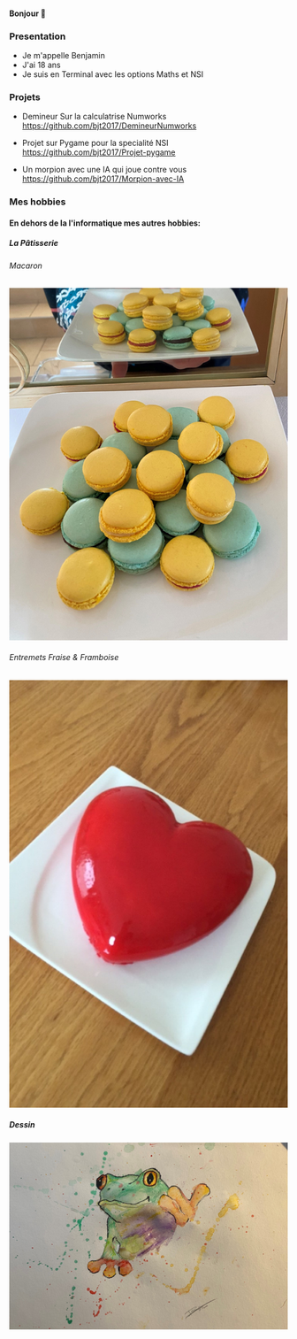 #### Bonjour 👋

### Presentation

- Je m'appelle Benjamin
- J'ai 18 ans
- Je suis en Terminal avec les options Maths et NSI 

### Projets

- Demineur Sur la calculatrise Numworks
  https://github.com/bjt2017/DemineurNumworks

- Projet sur Pygame pour la specialité NSI
  https://github.com/bjt2017/Projet-pygame

- Un morpion avec une IA qui joue contre vous
  https://github.com/bjt2017/Morpion-avec-IA

### Mes hobbies

#### En dehors de la l'informatique mes autres hobbies:

##### La Pâtisserie 

###### Macaron              

![description image](macaron.png)            

###### Entremets Fraise & Framboise

![description image](coeur.png)

##### Dessin

![description image](frog.png)




